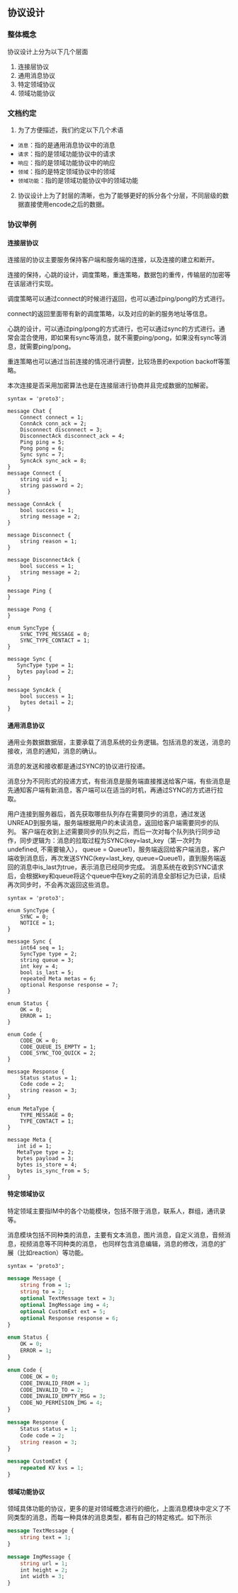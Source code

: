 ## 协议设计

### 整体概念

协议设计上分为以下几个层面
1. 连接层协议
2. 通用消息协议
3. 特定领域协议
4. 领域功能协议

### 文档约定

1. 为了方便描述，我们约定以下几个术语

  - `消息`：指的是通用消息协议中的消息
  - `请求`：指的是领域功能协议中的请求
  - `响应`：指的是领域功能协议中的响应
  - `领域`：指的是特定领域协议中的领域
  - `领域功能`：指的是领域功能协议中的领域功能

2. 协议设计上为了封层的清晰，也为了能够更好的拆分各个分层，不同层级的数据直接使用encode之后的数据。

### 协议举例

#### 连接层协议

连接层的协议主要服务保持客户端和服务端的连接，以及连接的建立和断开。

连接的保持，心跳的设计，调度策略，重连策略，数据包的重传，传输层的加密等在该层进行实现。

调度策略可以通过connect的时候进行返回，也可以通过ping/pong的方式进行。

connect的返回里面带有新的调度策略，以及对应的新的服务地址等信息。

心跳的设计，可以通过ping/pong的方式进行，也可以通过sync的方式进行。通常会混合使用，即如果有sync等消息，就不需要ping/pong，如果没有sync等消息，就需要ping/pong。

重连策略也可以通过当前连接的情况进行调整，比较场景的expotion backoff等策略。

本次连接是否采用加密算法也是在连接层进行协商并且完成数据的加解密。

```
syntax = 'proto3';

message Chat {
    Connect connect = 1;
    ConnAck conn_ack = 2;
    Disconnect disconnect = 3;
    DisconnectAck disconnect_ack = 4;
    Ping ping = 5;
    Pong pong = 6;
    Sync sync = 7;
    SyncAck sync_ack = 8;
}
message Connect {
    string uid = 1;
    string password = 2;
}

message ConnAck {
    bool success = 1;
    string message = 2;
}

message Disconnect {
    string reason = 1;
}

message DisconnectAck {
    bool success = 1;
    string message = 2;
}

message Ping {
}

message Pong {
}

enum SyncType {
    SYNC_TYPE_MESSAGE = 0;
    SYNC_TYPE_CONTACT = 1;
}

message Sync {
   SyncType type = 1;
   bytes payload = 2;
}

message SyncAck {
    bool success = 1;
    bytes detail = 2;
}
```

#### 通用消息协议

通用业务数据数据层，主要承载了消息系统的业务逻辑。包括消息的发送，消息的接收，消息的通知，消息的确认。

消息的发送和接收都是通过SYNC的协议进行投递。

消息分为不同形式的投递方式，有些消息是服务端直接推送给客户端，有些消息是先通知客户端有新消息，客户端可以在适当的时机，再通过SYNC的方式进行拉取。

用户连接到服务器后，首先获取哪些队列存在需要同步的消息，通过发送UNREAD到服务端，服务端根据用户的未读消息，返回给客户端需要同步的队列。
客户端在收到上述需要同步的队列之后，而后一次对每个队列执行同步动作，同步逻辑为：消息的拉取过程为SYNC(key=last_key（第一次时为undefined, 不需要输入）， queue = Queue1)，服务端返回给客户端消息，客户端收到消息后，再次发送SYNC(key=last_key, queue=Queue1)，直到服务端返回的消息中is_last为true，表示消息已经同步完成。
消息系统在收到SYNC请求后，会根据key和queue将这个queue中在key之前的消息全部标记为已读，后续再次同步时，不会再次返回这些消息。

```
syntax = 'proto3';

enum SyncType {
    SYNC = 0;
    NOTICE = 1;
}

message Sync {
    int64 seq = 1;
    SyncType type = 2;
    string queue = 3;
    int key = 4;
    bool is_last = 5;
    repeated Meta metas = 6;
    optional Response response = 7;
}

enum Status {
    OK = 0;
    ERROR = 1;
}

enum Code {
    CODE_OK = 0;
    CODE_QUEUE_IS_EMPTY = 1;
    CODE_SYNC_TOO_QUICK = 2;
}

message Response {
    Status status = 1;
    Code code = 2;
    string reason = 3;
}

enum MetaType {
    TYPE_MESSAGE = 0;
    TYPE_CONTACT = 1;
}

message Meta {
   int id = 1;
   MetaType type = 2;
   bytes payload = 3;
   bytes is_store = 4;
   bytes is_sync_from = 5;
}
```

#### 特定领域协议

特定领域主要指IM中的各个功能模块，包括不限于消息，联系人，群组，通讯录等。

消息模块包括不同种类的消息，主要有文本消息，图片消息，自定义消息，音频消息，视频消息等不同种类的消息，
也同样包含消息编辑，消息的修改，消息的扩展（比如reaction）等功能。

```proto
syntax = 'proto3';

message Message {
    string from = 1;
    string to = 2;
    optional TextMessage text = 3;
    optional ImgMessage img = 4;
    optional CustomExt ext = 5;
    optional Response response = 6;
}

enum Status {
    OK = 0;
    ERROR = 1;
}

enum Code {
    CODE_OK = 0;
    CODE_INVALID_FROM = 1;
    CODE_INVALID_TO = 2;
    CODE_INVALID_EMPTY_MSG = 3;
    CODE_NO_PERMISION_IMG = 4;
}

message Response {
    Status status = 1;
    Code code = 2;
    string reason = 3;
}

message CustomExt {
    repeated KV kvs = 1;
}
```

#### 领域功能协议

领域具体功能的协议，更多的是对领域概念进行的细化，上面消息模块中定义了不同类型的消息，而每一种具体的消息类型，都有自己的特定格式。如下所示

```proto
message TextMessage {
    string text = 1;
}

message ImgMessage {
    string url = 1;
    int height = 2;
    int width = 3;
}
```
